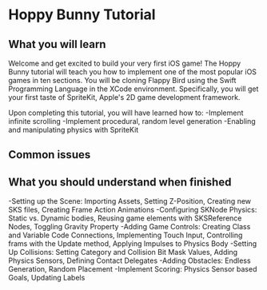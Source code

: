 # Hoppy Bunny Tutorial

<!-- screenshots and gifs from licecap (http://www.cockos.com/licecap/), include them in a screenshots folder and reference with relative links -->

## What you will learn
Welcome and get excited to build your very first iOS game! The Hoppy Bunny tutorial will teach you how to implement
one of the most popular iOS games in ten sections. You will be cloning Flappy Bird using the Swift Programming Language
in the XCode environment. Specifically, you will get your first taste of SpriteKit, Apple's 2D game development framework.

Upon completing this tutorial, you will have learned how to:
-Implement infinite scrolling
-Implement procedural, random level generation
-Enabling and manipulating physics with SpriteKit

## Common issues

<!-- faq list of common issues students run into -->

## What you should understand when finished
-Setting up the Scene: Importing Assets, Setting Z-Position, Creating new SKS files, Creating Frame Action Animations
-Configuring SKNode Physics: Static vs. Dynamic bodies, Reusing game elements with SKSReference Nodes, Toggling Gravity Property
-Adding Game Controls: Creating Class and Variable Code Connections, Implementing Touch Input, Controlling frams with the Update method, Applying Impulses to Physics Body
-Setting Up Collisions: Setting Category and Collision Bit Mask Values, Adding Physics Sensors, Defining Contact Delegates
-Adding Obstacles: Endless Generation, Random Placement
-Implement Scoring: Physics Sensor based Goals, Updating Labels
